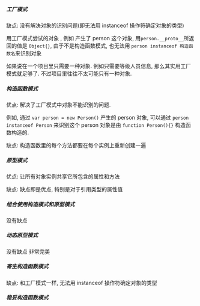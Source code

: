 ##### 工厂模式

缺点: 没有解决对象的识别问题(即无法用 instanceof 操作符确定对象的类型)

用工厂模式尝试的对象 , 例如 产生了 person 这个对象, 用`person.__proto__`所返回的值是 `Object{}`, 由于不是构造函数模式, 也无法用 `person instanceof 构造函数名`来识别对象

如果说在一个项目里只需要一种对象. 例如只需要等级人员信息, 那么其实用工厂模式就足够了. 不过项目里往往不太可能只有一种对象. 

##### 构造函数模式

优点: 解决了工厂模式中对象不能识别的问题. 

例如, 通过 `var person = new Person()` 产生的 person 对象, 可以通过  `person instanceof Person`  来识别这个 person 对象是由 `function Person(){}` 构造函数构造的.

缺点: 构造函数里的每个方法都要在每个实例上重新创建一遍

##### 原型模式

优点: 让所有对象实例共享它所包含的属性和方法

缺点: 缺点即是优点, 特别是对于引用类型的属性值

##### 组合使用构造模式和原型模式

没有缺点

##### 动态原型模式

没有缺点  非常完美

##### 寄生构造函数模式

缺点: 和工厂模式一样, 无法用 instanceof 操作符确定对象的类型

##### 稳妥构造函数模式

